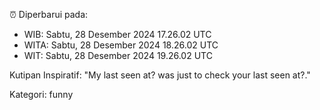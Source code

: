 ⏰ Diperbarui pada:
- WIB: Sabtu, 28 Desember 2024 17.26.02 UTC
- WITA: Sabtu, 28 Desember 2024 18.26.02 UTC
- WIT: Sabtu, 28 Desember 2024 19.26.02 UTC

Kutipan Inspiratif:
"My last seen at? was just to check your last seen at?."


Kategori: funny

